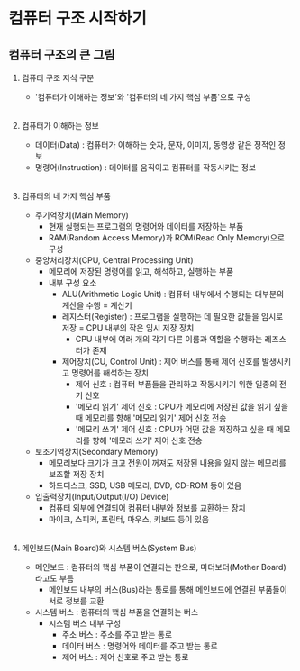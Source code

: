 # 컴퓨터 구조 시작하기

## 컴퓨터 구조의 큰 그림
1. 컴퓨터 구조 지식 구분
    - '컴퓨터가 이해하는 정보'와 '컴퓨터의 네 가지 핵심 부품'으로 구성<br><br>

2. 컴퓨터가 이해하는 정보
    - 데이터(Data) : 컴퓨터가 이해하는 숫자, 문자, 이미지, 동영상 같은 정적인 정보
    - 명령어(Instruction) : 데이터를 움직이고 컴퓨터를 작동시키는 정보<br><br>

3. 컴퓨터의 네 가지 핵심 부품
    - 주기억장치(Main Memory)
        - 현재 실행되는 프로그램의 명령어와 데이터를 저장하는 부품
        - RAM(Random Access Memory)과 ROM(Read Only Memory)으로 구성
    - 중앙처리장치(CPU, Central Processing Unit)
        - 메모리에 저장된 명령어를 읽고, 해석하고, 실행하는 부품
        - 내부 구성 요소
            - ALU(Arithmetic Logic Unit) : 컴퓨터 내부에서 수행되는 대부분의 계산을 수행 = 계산기
            - 레지스터(Register) : 프로그램을 실행하는 데 필요한 값들을 임시로 저장 = CPU 내부의 작은 임시 저장 장치
                - CPU 내부에 여러 개의 각기 다른 이름과 역할을 수행하는 레즈스터가 존재
            - 제어장치(CU, Control Unit) : 제어 버스를 통해 제어 신호를 발생시키고 명령어를 해석하는 장치
                - 제어 신호 : 컴퓨터 부품들을 관리하고 작동시키기 위한 일종의 전기 신호
                - '메모리 읽기' 제어 신호 : CPU가 메모리에 저장된 값을 읽기 싶을 때 메모리를 향해 '메모리 읽기' 제어 신호 전송
                - '메모리 쓰기' 제어 신호 : CPU가 어떤 값을 저장하고 싶을 때 메모리를 향해 '메모리 쓰기' 제어 신호 전송
    - 보조기억장치(Secondary Memory)
        - 메모리보다 크기가 크고 전원이 꺼져도 저장된 내용을 잃지 않는 메모리를 보조할 저장 장치
        - 하드디스크, SSD, USB 메모리, DVD, CD-ROM 등이 있음
    - 입출력장치(Input/Output(I/O) Device)
        - 컴퓨터 외부에 연결되어 컴퓨터 내부와 정보를 교환하는 장치
        - 마이크, 스피커, 프린터, 마우스, 키보드 등이 있음<br><br>

4. 메인보드(Main Board)와 시스템 버스(System Bus)
    - 메인보드 : 컴퓨터의 핵심 부품이 연결되는 판으로, 마더보더(Mother Board)라고도 부름
        - 메인보드 내부의 버스(Bus)라는 통로를 통해 메인보드에 연결된 부품들이 서로 정보를 교환
    - 시스템 버스 : 컴퓨터의 핵심 부품을 연결하는 버스
        - 시스템 버스 내부 구성
            - 주소 버스 : 주소를 주고 받는 통로
            - 데이터 버스 : 명령어와 데이터를 주고 받는 통로
            - 제어 버스 : 제어 신호로 주고 받는 통로